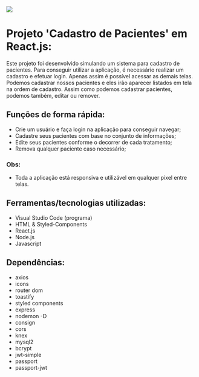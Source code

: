 <img src="https://github.com/victorgenari/patient-Sys/blob/main/patientSys-frontend/src/assets/images/patientSys.jpg">

# Projeto 'Cadastro de Pacientes' em React.js:

Este projeto foi desenvolvido simulando um sistema para cadastro de pacientes. Para conseguir utilizar a aplicação, é necessário realizar um cadastro e efetuar login. Apenas assim é possível acessar as demais telas. Podemos cadastrar nossos pacientes e eles irão aparecer listados em tela na ordem de cadastro. Assim como podemos cadastrar pacientes, podemos também, editar ou remover.

## Funções de forma rápida:

* Crie um usuário e faça login na aplicação para conseguir navegar;
* Cadastre seus pacientes com base no conjunto de informações;
* Edite seus pacientes conforme o decorrer de cada tratamento;
* Remova qualquer paciente caso necessário;

### Obs:
* Toda a aplicação está responsiva e utilizável em qualquer pixel entre telas.

## Ferramentas/tecnologias utilizadas:

* Visual Studio Code (programa)
* HTML & Styled-Components
* React.js
* Node.js
* Javascript

## Dependências:
- axios
- icons
- router dom
- toastify
- styled components
- express
- nodemon -D
- consign
- cors
- knex
- mysql2
- bcrypt
- jwt-simple
- passport
- passport-jwt
